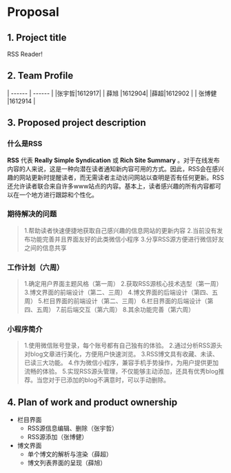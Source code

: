 # Proposal

## 1. Project title
 RSS Reader!
## 2. Team Profile
| ------ | ------ |
|张宇哲|1612917|
| 薛旭 |1612904|
|薛超|1612902 |
| 张博健 |1612914 |

## 3. Proposed project description

### 什么是RSS
 __RSS__ 代表 __Really Simple Syndication__ 或 __Rich Site Summary__ 。对于在线发布内容的人来说，这是一种向潜在读者通知新内容可用的方式。因此，RSS会在感兴趣的网站更新时提醒读者，而无需读者主动访问网站以查明是否有任何更新。RSS还允许读者联合来自许多www站点的内容。基本上，读者感兴趣的所有内容都可以在一个地方进行跟踪和个性化。

### 期待解决的问题
>1.帮助读者快速便捷地获取自己感兴趣的信息网站的更新内容
>2.当前没有发布功能完善并且界面友好的此类微信小程序
>3.分享RSS源方便进行微信好友之间的信息共享

### 工作计划（六周）
>1.确定用户界面主题风格（第一周）
>2.获取RSS源核心技术选型（第一周）
>3.博文界面的前端设计（第二、三周）
>4.博文界面的后端设计（第四、五周）
>5.栏目界面的前端设计（第二、三周）
>6.栏目界面的后端设计（第四、五周）
>7.前后端交互（第六周）
>8.其余功能完善（第六周）

### 小程序简介
>1.使用微信账号登录，每个账号都有自己独有的体验。
>2.通过分析RSS源头对blog文章进行美化，方便用户快速浏览。
>3.RSS博文具有收藏、未读、已读三大功能。
>4.作为微信小程序，兼容手机手势操作，为用户提供更加流畅的体验。
>5.实现RSS源头管理，不仅能够主动添加，还具有优秀blog推荐。当您对于已添加的blog不满意时，可以手动删除。


## 4. Plan of work and product ownership
* 栏目界面
	* RSS源信息编辑、删除（张宇哲）
	* RSS源添加（张博健）
* 博文界面
	* 单个博文的解析与渲染（薛超）
	* 博文列表界面的呈现（薛旭）
​​
